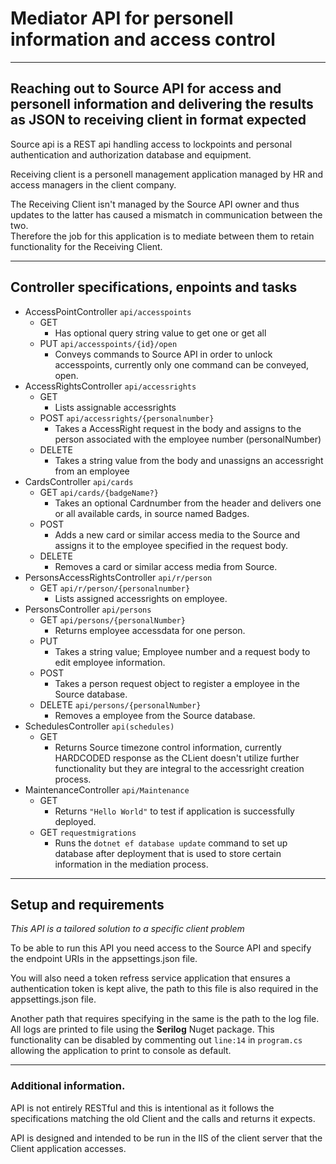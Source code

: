 # Mediator API for personell information and access control

---

## Reaching out to Source API for access and personell information and delivering the results as JSON to receiving client in format expected

Source api is a REST api handling access to lockpoints and personal authentication and authorization database and equipment.

Receiving client is a personell management application managed by HR and access managers in the client company.

The Receiving Client isn't managed by the Source API owner and thus updates to the latter has caused a mismatch in communication between the two.  
Therefore the job for this application is to mediate between them to retain functionality for the Receiving Client.

---

## Controller specifications, enpoints and tasks

* AccessPointController `api/accesspoints`
  * GET
    * Has optional query string value to get one or get all
  * PUT `api/accesspoints/{id}/open`
    * Conveys commands to Source API in order to unlock accesspoints, currently only one command can be conveyed, open.
* AccessRightsController `api/accessrights`
  * GET
    * Lists assignable accessrights
  * POST `api/accessrights/{personalnumber}`
    * Takes a AccessRight request in the body and assigns to the person associated with the employee number (personalNumber)
  * DELETE
    * Takes a string value from the body and unassigns an accessright from an employee
* CardsController `api/cards`
  * GET `api/cards/{badgeName?}`
    * Takes an optional Cardnumber from the header and delivers one or all available cards, in source named Badges.
  * POST
    * Adds a new card or similar access media to the Source and assigns it to the employee specified in the request body.
  * DELETE
    * Removes a card or similar access media from Source.
* PersonsAccessRightsController `api/r/person`
  * GET `api/r/person/{personalnumber}`
    * Lists assigned accessrights on employee.
* PersonsController `api/persons`
  * GET `api/persons/{personalNumber}`
    * Returns employee accessdata for one person.
  * PUT
    * Takes a string value; Employee number and a request body to edit employee information.
  * POST
    * Takes a person request object to register a employee in the Source database.
  * DELETE `api/persons/{personalNumber}`
    * Removes a employee from the Source database.
* SchedulesController `api(schedules)`
  * GET
    * Returns Source timezone control information, currently HARDCODED response as the CLient doesn't utilize further functionality but they are integral to the accessright creation process.
* MaintenanceController `api/Maintenance`
  * GET
    * Returns `"Hello World"` to test if application is successfully deployed.
  * GET `requestmigrations`
    * Runs the `dotnet ef database update` command to set up database after deployment that is used to store certain information in the mediation process.

---

## Setup and requirements

*This API is a tailored solution to a specific client problem*

To be able to run this API you need access to the Source API and specify the endpoint URIs in the appsettings.json file.

You will also need a token refress service application that ensures a authentication token is kept alive, the path to this file is also required in the appsettings.json file.

Another path that requires specifying in the same is the path to the log file.
All logs are printed to file using the **Serilog** Nuget package.
This functionality can be disabled by commenting out `line:14` in `program.cs` allowing the application to print to console as default.

---

### Additional information.

API is not entirely RESTful and this is intentional as it follows the specifications matching the old Client and the calls and returns it expects.

API is designed and intended to be run in the IIS of the client server that the Client application accesses.
